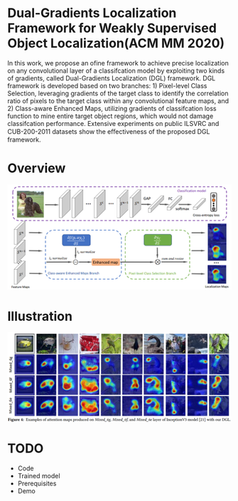 # Dual-Gradients Localization Framework for Weakly Supervised Object Localization(ACM MM 2020)
In this work, we propose an ofine framework to achieve precise localization on any convolutional layer of a classifcation model by exploiting two kinds of gradients, called Dual-Gradients Localization (DGL) framework. DGL framework is developed based on two branches: 1) Pixel-level Class Selection, leveraging gradients of the target class to identify the correlation ratio of pixels to the target class within any convolutional feature maps, and 2) Class-aware Enhanced Maps, utilizing gradients of classifcation loss function to mine entire target object regions, which would not damage classifcation performance. Extensive experiments on public ILSVRC and CUB-200-2011 datasets show the eﬀectiveness of the proposed DGL framework. 
# Overview
<div  align="center">    
<img src="fig/overview.png" width = "800" />
</div>

# Illustration
<div  align="center">    
<img src="fig/sample.png" width = "800" />
</div>

# TODO
- Code
- Trained model
- Prerequisites
- Demo
